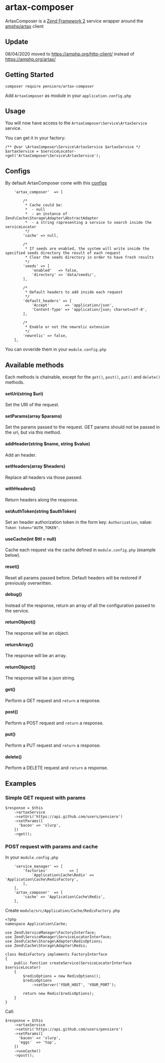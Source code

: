 # artax-composer

ArtaxComposer is a [Zend Framework 2](https://github.com/zendframework/zendframework) service wrapper around the [amphp/artax](https://github.com/amphp/artax) client

## Update
08/04/2020 moved to https://amphp.org/http-client/ instead of https://amphp.org/artax/

## Getting Started

```
composer require pensiero/artax-composer
```

Add `ArtaxComposer` as module in your `application.config.php`

## Usage

You will now have access to the `ArtaxComposer\Service\ArtaxService` service.

You can get it in your factory:
```
/** @var \ArtaxComposer\Service\ArtaxService $artaxService */
$artaxService = $serviceLocator->get('ArtaxComposer\Service\ArtaxService');
```

## Configs

By default ArtaxComposer come with this [configs](blob/master/config/module.config.php)

```
    'artax_composer'  => [

        /*
         * Cache could be:
         *  - null
         *  - an instance of Zend\Cache\Storage\Adapter\AbstractAdapter
         *  - a string rapresenting a service to search inside the serviceLocator
         */
        'cache' => null,

        /*
         * If seeds are enabled, the system will write inside the specified seeds directory the result of each request
         * Clear the seeds directory in order to have fresh results
         */
        'seeds' => [
            'enabled'   => false,
            'directory' => 'data/seeds/',
        ],

        /*
         * Default headers to add inside each request
         */
        'default_headers' => [
            'Accept'       => 'application/json',
            'Content-Type' => 'application/json; charset=utf-8',
        ],

        /*
         * Enable or not the newrelic extension
         */
        'newrelic' => false,
    ],
```

You can ovveride them in your `module.config.php`


## Available methods

Each methods is chainable, except for the `get()`, `post()`, `put()` and `delete()` methods.

#### setUri(string $uri)

Set the URI of the request.

#### setParams(array $params)

Set the params passed to the request. GET params should not be passed in the uri, but via this method.

#### addHeader(string $name, string $value)

Add an header.

#### setHeaders(array $headers)

Replace all headers via those passed.

#### withHeaders()

Return headers along the response.

#### setAuthToken(string $authToken)

Set an header authorization token in the form key: `Authorization`, value: `Token token="AUTH_TOKEN"`.

#### useCache(int $ttl = null)

Cache each request via the cache defined in `module.config.php` (example below).

#### reset()

Reset all params passed before. Default headers will be restored if previously overwritten.

#### debug()

Instead of the response, return an array of all the configuration passed to the service.

#### returnObject()

The response will be an object.

#### returnArray()

The response will be an array.

#### returnObject()

The response will be a json string.

#### get()

Perform a GET request and `return` a response.

#### post()

Perform a POST request and `return` a response.

#### put()

Perform a PUT request and `return` a response.

#### delete()

Perform a DELETE request and `return` a response.


## Examples

### Simple GET request with params

```
$response = $this
    ->artaxService
    ->setUri('https://api.github.com/users/pensiero')
    ->setParams([
      'bacon' => 'slurp',
    ])
    ->get();
```


### POST request with params and cache

In your `module.config.php`

```
    'service_manager' => [
        'factories'          => [
            'Application\Cache\Redis' => 'Application\Cache\RedisFactory',
        ],
    ],
    'artax_composer'  => [
        'cache' => 'Application\Cache\Redis',
    ],
```

Create `module/src/Application/Cache/RedisFactory.php`
```
<?php
namespace Application\Cache;

use Zend\ServiceManager\FactoryInterface;
use Zend\ServiceManager\ServiceLocatorInterface;
use Zend\Cache\Storage\Adapter\RedisOptions;
use Zend\Cache\Storage\Adapter\Redis;

class RedisFactory implements FactoryInterface
{
    public function createService(ServiceLocatorInterface $serviceLocator)
    {
        $redisOptions = new RedisOptions();
        $redisOptions
            ->setServer('YOUR_HOST', 'YOUR_PORT');

        return new Redis($redisOptions);
    }
}
```


Call:
```
$response = $this
    ->artaxService
    ->setUri('https://api.github.com/users/pensiero')
    ->setParams([
      'bacon' => 'slurp',
      'eggs'  => 'top',
    ])
    ->useCache()
    ->post();
```
